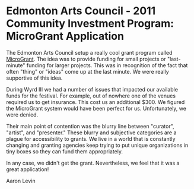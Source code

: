 # Edmonton Arts Council - 2011 Community Investment Program: MicroGrant Application

The Edmonton Arts Council setup a really cool grant program called [MicroGrant](http://grants.edmontonarts.ca/eac_grants_-_grants_and_awards_for_individual_artists/microgrant_program/). The idea was to provide funding for small projects or "last-minute" funding for larger projects. This was in recognition of the fact that often "thing" or "ideas" come up at the last minute. We were really supportive of this idea.

During Wyrd III we had a number of issues that impacted our available funds for the festival. For example, out of nowhere one of the venues required us to get insurance. This cost us an additional $300. We figured the MicroGrant system would have been perfect for us. Unfortunately, we were denied.

Their main point of contention was the blurry line between "curator", "artist", and "presenter." These blurry and subjective categories are a plague for accessibility to grants. We live in a world that is constantly changing and granting agencies keep trying to put unique organizations in tiny boxes so they can fund them appropriately. 

In any case, we didn't get the grant. Nevertheless, we feel that it was a great application!

Aaron Levin
